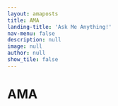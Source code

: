 ```yaml
---
layout: amaposts
title: AMA
landing-title: 'Ask Me Anything!'
nav-menu: false
description: null
image: null
author: null
show_tile: false
---
```


<h1>AMA</h1>
